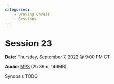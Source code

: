 ```yaml
---
categories:
    - Braving Bhreia
    - Sessions
---
```


# Session 23

**Date:** Thursday, September 7, 2022 @ 9:00 PM CT

**Audio:** [MP3](https://drive.google.com/file/d/16t_L1T1_KqbKdQNz2vN8-Jy_pxe8FNQ4/view?usp=drivesdk) (2h 39m, 146MB)

Synopsis TODO
